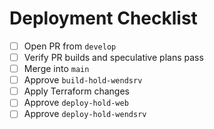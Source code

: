 # Deployment Checklist

- [ ] Open PR from `develop`
- [ ] Verify PR builds and speculative plans pass
- [ ] Merge into `main`
- [ ] Approve `build-hold-wendsrv`
- [ ] Apply Terraform changes
- [ ] Approve `deploy-hold-web`
- [ ] Approve `deploy-hold-wendsrv`